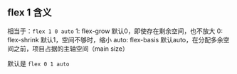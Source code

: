## flex 1 含义

相当于：`flex 1 0 auto`
1: flex-grow 默认0，即使存在剩余空间，也不放大
0: flex-shrink 默认1，空间不够时，缩小
auto: flex-basis 默认auto，在分配多余空间之前，项目占据的主轴空间（main size）

默认是 `flex 0 1 auto`